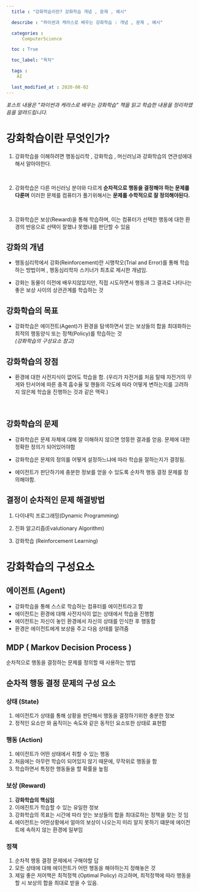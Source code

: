 ```yaml
---
  title : "강화학습이란? 강화학습 개념 , 문제 , 예시"

  describe : "파이썬과 케라스로 배우는 강화학습 : 개념 , 문제 , 예시"

  categories : 
      ComputerScience

  toc : True

  toc_label: "목차"

  tags : 
    AI

  last_modified_at : 2020-08-02
---
```

*포스트 내용은 "파이썬과 케라스로 배우는 강화학습" 책을 읽고 학습한 내용을 정리하였음을 알려드립니다.*

# 강화학습이란 무엇인가?
1. 강화학습을 이해하려면 행동심리학 , 강화학습 , 머신러닝과 강화학습의 연관성에대해서 알아야한다.

<br/>

2. 강화학습은 다른 머신러닝 분야와 다르게 **순차적으로 행동을 결정해야 하는 문제를 다룬며** 이러한 문제를 컴퓨터가 풀기위해서는 **문제를 수학적으로 잘 정의해야된다.**

<br/>

3. 강화학습은 보상(Reward)을 통해 학습하며, 이는 컴퓨터가 선택한 행동에 대한 환경의 반응으로 선택이 잘했냐 못했냐를 판단할 수 있음



## 강화의 개념
* 행동심리학에서 강화(Reinforcement)란 시행착오(Trial and Error)를 통해 학습하는 방법이며 , 행동심리학자 스키너가 최초로 제시한 개념임.

* 강화는 동물이 이전에 배우지않았지만, 직접 시도하면서 행동과 그 결과로 나타나는 좋은 보상 사이의 상관관계를 학습하는 것


## 강화학습의 목표
* 강화학습은 에이전트(Agent)가 환경을 탐색하면서 얻는 보상들의 합을 최대화하는 최적의 행동양식 또는 정책(Policy)를 학습하는 것<br/>
_(강화학습의 구성요소 참고)_

## 강화학습의 장점
* 환경에 대한 사전지식이 없어도 학습을 함. (우리가 자전거를 처음 탈때 자전거의 무게와 탄서어에 따른 충격 흡수율 및 핸들의 각도에 따라 어떻게 변하는지를 고려하지 않은체 학습을 진행하는 것과 같은 맥락.)
<br/>

## 강화학습의 문제

* 강화학습은 문제 자체에 대해 잘 이해하지 않으면 엉뚱한 결과를 얻음. 문제에 대한 정확한 정의가 되어있어야함

* 강화학습은 문제의 정의를 어떻게 설정하느냐에 따라 학습을 잘하는지가 결정됨.

* 에이전트가 판단하기에 충분한 정보를 얻을 수 있도록 순차적 행동 결정 문제를 정의해야함.

## 결정이 순차적인 문제 해결방법
1. 다이내믹 프로그래밍(Dynamic Programming)

2. 진화 알고리즘(Evalutionary Algorithm)

3. 강화학습 (Reinforcement Learning)
# 강화학습의 구성요소

## 에이전트 (Agent) 

* 강화학습을 통해 스스로 학습하는 컴퓨터를 에이전트라고 함
* 에이전트는 환경에 대해 사전지식이 없는 상태에서 학습을 진행함
* 에이전트는 자신이 놓인 환경에서 자신의 상태를 인식한 후 행동함
* 환경은 에이전트에게 보상을 주고 다음 상태를 알려줌

## MDP ( Markov Decision Process )
 순차적으로 행동을 결정하는 문제를 정의할 때 사용하는 방법

## 순차적 행동 결정 문제의 구성 요소
### 상태 (State)
 1. 에이전트가 상태를 통해 상황을 판단해서 행동을 결정하기위한 충분한 정보
 2. 정적인 요소만 와 움직이는 속도와 같은 동적인 요소또한 상태로 표현함

###  행동 (Action)
 1. 에이전트가 어떤 상태에서 취할 수 있는 행동
 2. 처음에는 아무런 학습이 되어있지 않기 때문에, 무작위로 행동을 함
 3. 학습하면서 특정한 행동들을 할 확률을 높힘

### 보상 (Reward)
 1. **강화학습의 핵심임**
 2. 이에진트가 학습할 수 있는 유일한 정보
 3. 강화학습의 목표는 시간에 따라 얻는 보상들의 합을 최대로하는 정책을 찾는 것 임
 4. 에이전트는 어떤상황에서 얼마의 보상이 나오는지 미리 알지 못하기 떄문에 에이전트에 속하지 않는 환경에 일부임

### 정책
1. 순차적 행동 결정 문제에서 구해야할 답
2. 모든 상태에 대해 에이전트가 어떤 행동을 해야하는지 정해놓은 것
3. 제일 좋은 저어책은 최적정책 (Optimal Policy) 라고하며, 최적정책에 따라 행동을 할 시 보상의 합을 최대로 받을 수 있음.

